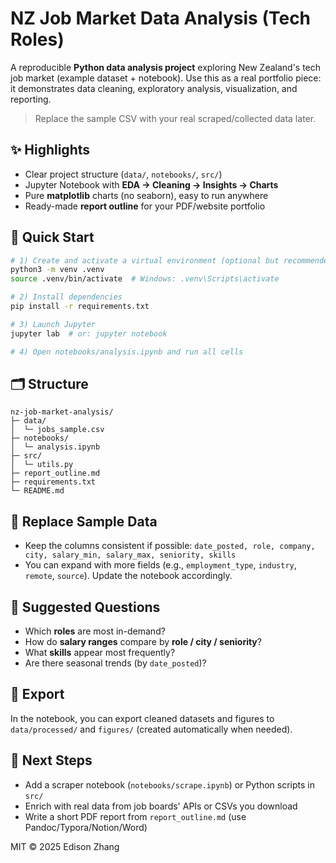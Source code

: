 # NZ Job Market Data Analysis (Tech Roles)

A reproducible **Python data analysis project** exploring New Zealand's tech job market (example dataset + notebook). 
Use this as a real portfolio piece: it demonstrates data cleaning, exploratory analysis, visualization, and reporting.

> Replace the sample CSV with your real scraped/collected data later.

## ✨ Highlights
- Clear project structure (`data/`, `notebooks/`, `src/`)
- Jupyter Notebook with **EDA → Cleaning → Insights → Charts**
- Pure **matplotlib** charts (no seaborn), easy to run anywhere
- Ready-made **report outline** for your PDF/website portfolio

## 🚀 Quick Start
```bash
# 1) Create and activate a virtual environment (optional but recommended)
python3 -m venv .venv
source .venv/bin/activate  # Windows: .venv\Scripts\activate

# 2) Install dependencies
pip install -r requirements.txt

# 3) Launch Jupyter
jupyter lab  # or: jupyter notebook

# 4) Open notebooks/analysis.ipynb and run all cells
```

## 🗂 Structure
```
nz-job-market-analysis/
├─ data/
│  └─ jobs_sample.csv
├─ notebooks/
│  └─ analysis.ipynb
├─ src/
│  └─ utils.py
├─ report_outline.md
├─ requirements.txt
└─ README.md
```

## 🔁 Replace Sample Data
- Keep the columns consistent if possible: `date_posted, role, company, city, salary_min, salary_max, seniority, skills`
- You can expand with more fields (e.g., `employment_type`, `industry`, `remote`, `source`). Update the notebook accordingly.

## 🧭 Suggested Questions
- Which **roles** are most in-demand?
- How do **salary ranges** compare by **role / city / seniority**?
- What **skills** appear most frequently?
- Are there seasonal trends (by `date_posted`)?

## 📄 Export
In the notebook, you can export cleaned datasets and figures to `data/processed/` and `figures/` (created automatically when needed).

## 🧪 Next Steps
- Add a scraper notebook (`notebooks/scrape.ipynb`) or Python scripts in `src/`
- Enrich with real data from job boards' APIs or CSVs you download
- Write a short PDF report from `report_outline.md` (use Pandoc/Typora/Notion/Word)

MIT © 2025 Edison Zhang
